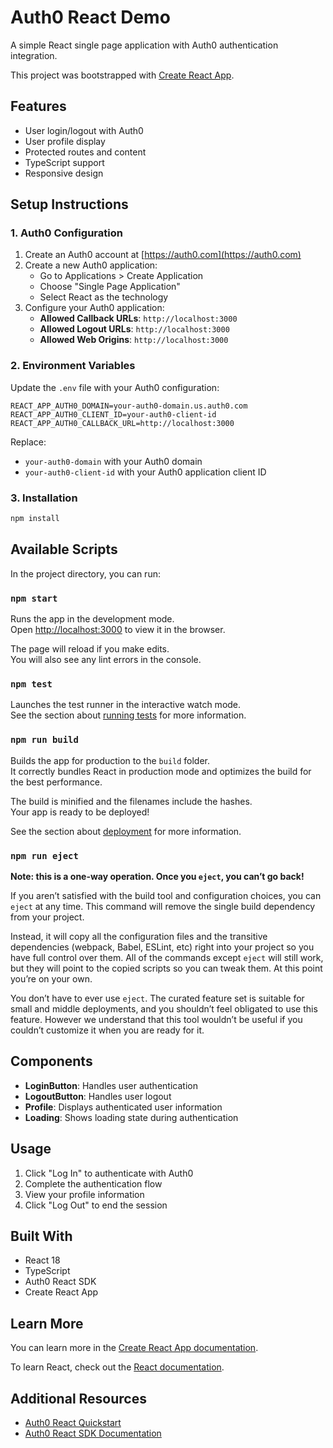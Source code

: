 # Auth0 React Demo

A simple React single page application with Auth0 authentication integration.

This project was bootstrapped with [Create React App](https://github.com/facebook/create-react-app).

## Features

- User login/logout with Auth0
- User profile display
- Protected routes and content
- TypeScript support
- Responsive design

## Setup Instructions

### 1. Auth0 Configuration

1. Create an Auth0 account at [https://auth0.com](https://auth0.com)
2. Create a new Auth0 application:
   - Go to Applications > Create Application
   - Choose "Single Page Application"
   - Select React as the technology
3. Configure your Auth0 application:
   - **Allowed Callback URLs**: `http://localhost:3000`
   - **Allowed Logout URLs**: `http://localhost:3000`
   - **Allowed Web Origins**: `http://localhost:3000`

### 2. Environment Variables

Update the `.env` file with your Auth0 configuration:

```env
REACT_APP_AUTH0_DOMAIN=your-auth0-domain.us.auth0.com
REACT_APP_AUTH0_CLIENT_ID=your-auth0-client-id
REACT_APP_AUTH0_CALLBACK_URL=http://localhost:3000
```

Replace:
- `your-auth0-domain` with your Auth0 domain
- `your-auth0-client-id` with your Auth0 application client ID

### 3. Installation

```bash
npm install
```

## Available Scripts

In the project directory, you can run:

### `npm start`

Runs the app in the development mode.\
Open [http://localhost:3000](http://localhost:3000) to view it in the browser.

The page will reload if you make edits.\
You will also see any lint errors in the console.

### `npm test`

Launches the test runner in the interactive watch mode.\
See the section about [running tests](https://facebook.github.io/create-react-app/docs/running-tests) for more information.

### `npm run build`

Builds the app for production to the `build` folder.\
It correctly bundles React in production mode and optimizes the build for the best performance.

The build is minified and the filenames include the hashes.\
Your app is ready to be deployed!

See the section about [deployment](https://facebook.github.io/create-react-app/docs/deployment) for more information.

### `npm run eject`

**Note: this is a one-way operation. Once you `eject`, you can’t go back!**

If you aren’t satisfied with the build tool and configuration choices, you can `eject` at any time. This command will remove the single build dependency from your project.

Instead, it will copy all the configuration files and the transitive dependencies (webpack, Babel, ESLint, etc) right into your project so you have full control over them. All of the commands except `eject` will still work, but they will point to the copied scripts so you can tweak them. At this point you’re on your own.

You don’t have to ever use `eject`. The curated feature set is suitable for small and middle deployments, and you shouldn’t feel obligated to use this feature. However we understand that this tool wouldn’t be useful if you couldn’t customize it when you are ready for it.

## Components

- **LoginButton**: Handles user authentication
- **LogoutButton**: Handles user logout
- **Profile**: Displays authenticated user information
- **Loading**: Shows loading state during authentication

## Usage

1. Click "Log In" to authenticate with Auth0
2. Complete the authentication flow
3. View your profile information
4. Click "Log Out" to end the session

## Built With

- React 18
- TypeScript
- Auth0 React SDK
- Create React App

## Learn More

You can learn more in the [Create React App documentation](https://facebook.github.io/create-react-app/docs/getting-started).

To learn React, check out the [React documentation](https://reactjs.org/).

## Additional Resources

- [Auth0 React Quickstart](https://auth0.com/docs/quickstart/spa/react)
- [Auth0 React SDK Documentation](https://github.com/auth0/auth0-react)
